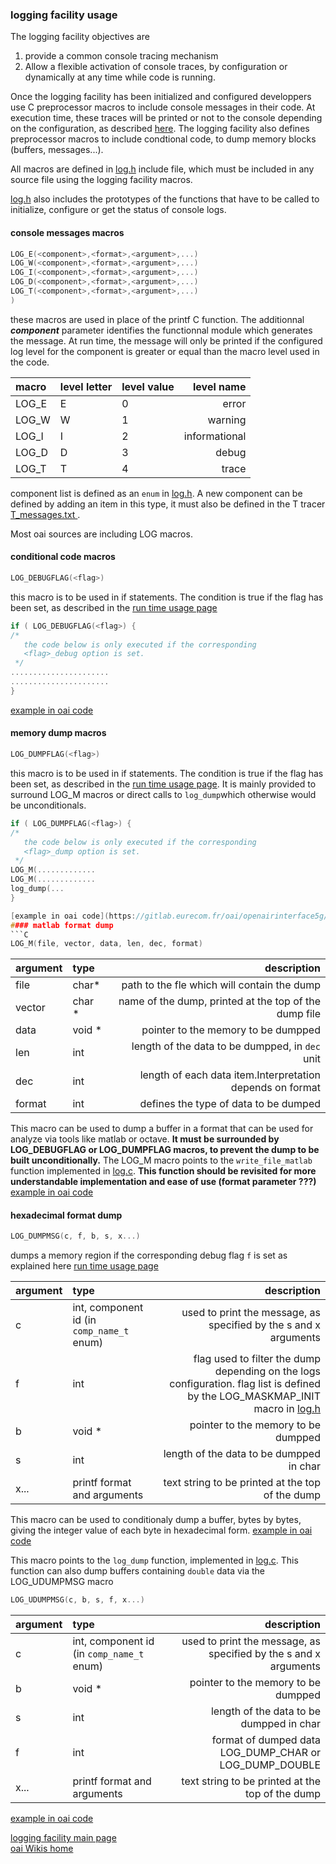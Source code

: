 ### logging facility usage
The logging facility objectives are 
1. provide a common console tracing mechanism 
1. Allow a flexible activation of console traces, by configuration or dynamically at any time while code is running.

Once the logging facility has been initialized and configured developpers use C preprocessor macros to include console messages in their code. At execution time, these traces will be printed or not to the console depending on the configuration, as described [here](rtusage.md). The logging facility also defines preprocessor macros to include condtional code, to dump memory blocks (buffers, messages...).

All macros are defined in [log.h](https://gitlab.eurecom.fr/oai/openairinterface5g/blob/develop/common/utils/LOG/log.h) include file, which must be included in any source file using the logging facility macros.

 [log.h](https://gitlab.eurecom.fr/oai/openairinterface5g/blob/develop/common/utils/LOG/log.h) also includes the prototypes of the functions that have to be called to initialize, configure or get the status of console logs.

#### console messages macros
```C
LOG_E(<component>,<format>,<argument>,...)
LOG_W(<component>,<format>,<argument>,...)
LOG_I(<component>,<format>,<argument>,...)
LOG_D(<component>,<format>,<argument>,...)
LOG_T(<component>,<format>,<argument>,...)
)
```
these macros are used in place of the printf C function. The additionnal ***component*** parameter identifies the functionnal module which generates the message. At run time, the message will only be printed if the configured log level for the component is greater or equal than the macro level used in the code.

| macro | level letter | level value | level name |
|:---------|:---------------|:---------------|----------------:|
| LOG_E |  E | 0 | error | 
| LOG_W | W | 1 | warning |
| LOG_I | I | 2 | informational |
| LOG_D | D | 3 | debug |
| LOG_T | T | 4 | trace |  

component list is defined as an `enum` in  [log.h](https://gitlab.eurecom.fr/oai/openairinterface5g/blob/develop/common/utils/LOG/log.h). A new component can be defined by adding an item in this type, it must also be defined in the T tracer [T_messages.txt ](https://gitlab.eurecom.fr/oai/openairinterface5g/blob/develop/common/utils/T/T_messages.txt).

Most oai sources are including LOG macros.

#### conditional code macros

```C
LOG_DEBUGFLAG(<flag>)
```
this macro is to be used in if statements. The condition is true if the flag has been set, as described in the [run time usage page](rtusage.md) 
```C
if ( LOG_DEBUGFLAG(<flag>) {
/* 
   the code below is only executed if the corresponding
   <flag>_debug option is set.
 */ 
......................
......................
}
```
[example in oai code](https://gitlab.eurecom.fr/oai/openairinterface5g/blob/develop/openair1/PHY/LTE_TRANSPORT/ulsch_demodulation.c#L396) 

#### memory dump macros
```C
LOG_DUMPFLAG(<flag>)
```
this macro is to be used in if statements. The condition is true if the flag has been set, as described in the [run time usage page](rtusage.md). It is mainly provided to surround LOG_M macros or direct calls to `log_dump`which otherwise would be unconditionals.
```C
if ( LOG_DUMPFLAG(<flag>) {
/* 
   the code below is only executed if the corresponding
   <flag>_dump option is set.
 */ 
LOG_M(.............
LOG_M(.............
log_dump(...
}

[example in oai code](https://gitlab.eurecom.fr/oai/openairinterface5g/blob/develop/openair1/PHY/LTE_TRANSPORT/prach.c#L205) 
#### matlab format dump
```C
LOG_M(file, vector, data, len, dec, format)
```
|argument| type| description |
|:-----------|:-------|-----------------:|
| file       | char* |path to the fle which will contain the dump |
|vector  |char * |name of the dump, printed at the top of the dump file |
|data| void *| pointer to the memory to be dumpped |
|len |  int | length of the data to be dumpped, in `dec` unit|
| dec| int | length of each data item.Interpretation depends on format|
|format| int | defines the type of data to be dumped|

This macro can be used to dump a buffer in a format that can be used for analyze via tools like matlab or octave. **It must be surrounded by LOG_DEBUGFLAG or LOG_DUMPFLAG macros, to prevent the dump to be built unconditionally.** The LOG_M macro points to the `write_file_matlab` function implemented in  [log.c](https://gitlab.eurecom.fr/oai/openairinterface5g/blob/develop/common/utils/LOG/log.c). **This function should be revisited for more understandable implementation and ease of use (format parameter ???)**
[example in oai code](https://gitlab.eurecom.fr/oai/openairinterface5g/blob/develop/openair1/PHY/LTE_TRANSPORT/prach.c#L205) 

#### hexadecimal format dump
```C
LOG_DUMPMSG(c, f, b, s, x...)
```
dumps a memory region if the corresponding debug flag `f` is set as explained here [run time usage page](rtusage.md) 

|argument| type| description |
|:-----------|:-------|-----------------:|
| c       | int, component id (in `comp_name_t` enum)| used to print the message, as specified by the s and x arguments |
|f  |int  |flag used to filter the dump depending on the logs configuration. flag list is defined by the LOG_MASKMAP_INIT macro in  [log.h](https://gitlab.eurecom.fr/oai/openairinterface5g/blob/develop/common/utils/LOG/log.h) |
|b| void *| pointer to the memory to be dumpped |
|s |  int | length of the data to be dumpped in char|
| x...| printf format and arguments| text string to be printed at the top of the dump|

This macro can be used to conditionaly dump a buffer, bytes by bytes, giving the integer value of each byte in hexadecimal form.
[example in oai code](https://gitlab.eurecom.fr/oai/openairinterface5g/blob/develop/openair2/RRC/LTE/rrc_eNB.c#L1181) 

This macro points to the `log_dump` function, implemented in  [log.c](https://gitlab.eurecom.fr/oai/openairinterface5g/blob/develop/common/utils/LOG/log.c). This function can also dump buffers containing `double` data via the LOG_UDUMPMSG macro

```C
LOG_UDUMPMSG(c, b, s, f, x...) 
```
|argument| type| description |
|:-----------|:-------|-----------------:|
| c       | int, component id (in `comp_name_t` enum)| used to print the message, as specified by the s and x arguments |
|b| void *| pointer to the memory to be dumpped |
|s |  int | length of the data to be dumpped in char|
|f|  int | format of dumped data LOG_DUMP_CHAR or  LOG_DUMP_DOUBLE|
| x...| printf format and arguments| text string to be printed at the top of the dump|

[example in oai code](https://gitlab.eurecom.fr/oai/openairinterface5g/blob/develop/openair1/SIMULATION/LTE_PHY/dlsim.c#L1974) 

[logging facility  main page](log.md)  
[oai Wikis home](https://gitlab.eurecom.fr/oai/openairinterface5g/wikis/home)

